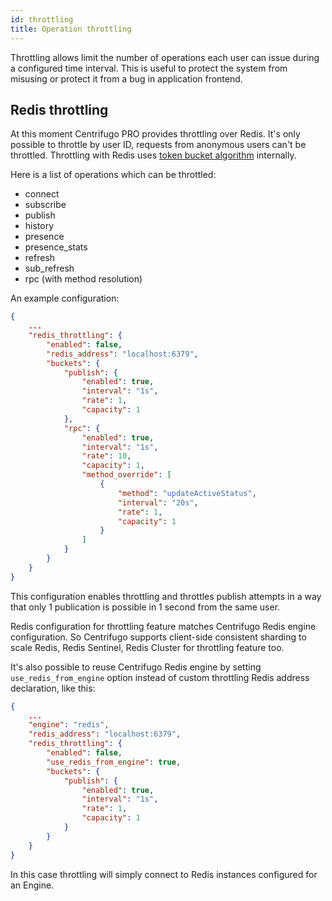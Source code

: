 ```yaml
---
id: throttling
title: Operation throttling
---
```


Throttling allows limit the number of operations each user can issue during a configured time interval. This is useful to protect the system from misusing or protect it from a bug in application frontend.

## Redis throttling

At this moment Centrifugo PRO provides throttling over Redis. It's only possible to throttle by user ID, requests from anonymous users can't be throttled. Throttling with Redis uses [token bucket algorithm](https://en.wikipedia.org/wiki/Token_bucket) internally.

Here is a list of operations which can be throttled:

* connect
* subscribe
* publish
* history
* presence
* presence_stats
* refresh
* sub_refresh
* rpc (with method resolution)

An example configuration:

```json title="config.json"
{
    ...
    "redis_throttling": {
        "enabled": false,
        "redis_address": "localhost:6379",
        "buckets": {
            "publish": {
                "enabled": true,
                "interval": "1s",
                "rate": 1,
                "capacity": 1
            },
            "rpc": {
                "enabled": true,
                "interval": "1s",
                "rate": 10,
                "capacity": 1,
                "method_override": [
                    {
                        "method": "updateActiveStatus",
                        "interval": "20s",
                        "rate": 1,
                        "capacity": 1
                    }
                ]
            }
        }
    }
}
```

This configuration enables throttling and throttles publish attempts in a way that only 1 publication is possible in 1 second from the same user.

Redis configuration for throttling feature matches Centrifugo Redis engine configuration. So Centrifugo supports client-side consistent sharding to scale Redis, Redis Sentinel, Redis Cluster for throttling feature too.

It's also possible to reuse Centrifugo Redis engine by setting `use_redis_from_engine` option instead of custom throttling Redis address declaration, like this:

```json title="config.json"
{
    ...
    "engine": "redis",
    "redis_address": "localhost:6379",
    "redis_throttling": {
        "enabled": false,
        "use_redis_from_engine": true,
        "buckets": {
            "publish": {
                "enabled": true,
                "interval": "1s",
                "rate": 1,
                "capacity": 1
            }
        }
    }
}
```

In this case throttling will simply connect to Redis instances configured for an Engine.
